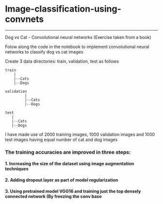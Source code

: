 # Image-classification-using-convnets
---
Dog vs Cat - Convolutional neural networks (Exercise taken from a book)

Folow along the code in the notebook to implement convolutional neural networks to classify dog vs cat images

Create 3 data directories: train, validation, test as follows
```
train
    |
    |--Cats
    |--Dogs
```
```
validation
         |
         |--Cats
         |--Dogs     
```
```
test
   |
   |--Cats
   |--Dogs
```   
I have made use of 2000 training images, 1000 validation images and 1000 test images having equal number of cat and dog images

### The training accuracies are improved in three steps:

#### 1. Increasing the size of the dataset using image augmentation techniques
#### 2. Adding dropout layer as part of model regularization
#### 3. Using pretrained model VGG16 and training just the top densely connected network (By freezing the conv base
